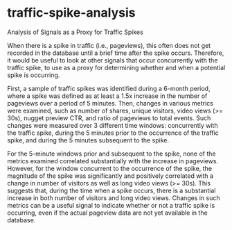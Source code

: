 # traffic-spike-analysis
Analysis of Signals as a Proxy for Traffic Spikes

When there is a spike in traffic (i.e., pageviews), this often does not get recorded in the database until a brief time after the spike occurs. Therefore, it would be useful to look at other signals that occur concurrently with the traffic spike, to use as a proxy for determining whether and when a potential spike is occurring. 

First, a sample of traffic spikes was identified during a 6-month period, where a spike was defined as at least a 1.5x increase in the number of pageviews over a period of 5 minutes. Then, changes in various metrics were examined, such as number of shares, unique visitors, video views (>= 30s), nugget preview CTR, and ratio of pageviews to total events. Such changes were measured over 3 different time windows: concurrently with the traffic spike, during the 5 minutes prior to the occurrence of the traffic spike, and during the 5 minutes subsequent to the spike.

For the 5-minute windows prior and subsequent to the spike, none of the metrics examined correlated substantially with the increase in pageviews. However, for the window concurrent to the occurrence of the spike, the magnitude of the spike was significantly and positively correlated with a change in number of visitors as well as long video views (>= 30s). This suggests that, during the time when a spike occurs, there is a substantial increase in both number of visitors and long video views. Changes in such metrics can be a useful signal to indicate whether or not a traffic spike is occurring, even if the actual pageview data are not yet available in the database.
